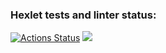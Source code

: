 ### Hexlet tests and linter status:
[![Actions Status](https://github.com/TomTylorr/php-project-lvl1/workflows/hexlet-check/badge.svg)](https://github.com/TomTylorr/php-project-lvl1/actions)
<a href="https://codeclimate.com/github/codeclimate/codeclimate/maintainability"><img src="https://api.codeclimate.com/v1/badges/a99a88d28ad37a79dbf6/maintainability" /></a>
